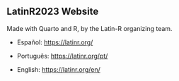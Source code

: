## LatinR2023 Website

Made with Quarto and R, by the Latin-R organizing team.



- Español: <https://latinr.org/>

- Português: <https://latinr.org/pt/>

- English: <https://latinr.org/en/>
